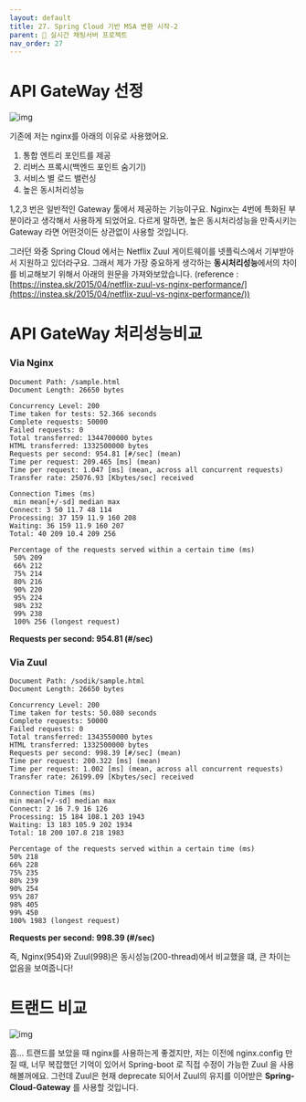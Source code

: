 ```yaml
---
layout: default
title: 27. Spring Cloud 기반 MSA 변환 시작-2
parent: 📌 실시간 채팅서버 프로젝트
nav_order: 27
---
```


# API GateWay 선정

![img](../../../assets/img/msa/proxy.png)

기존에 저는 nginx를 아래의 이유로 사용했어요.

1. 통합 엔트리 포인트를 제공
2. 리버스 프록시(백엔드 포인트 숨기기)
3. 서비스 별 로드 밸런싱
4. 높은 동시처리성능

1,2,3 번은 일반적인 Gateway 툴에서 제공하는 기능이구요. Nginx는 4번에 특화된 부분이라고 생각해서 사용하게 되었어요.
다르게 말하면, 높은 동시처리성능을 만족시키는 Gateway 라면 어떤것이든 상관없이 사용할 것입니다.

그러던 와중 Spring Cloud 에서는 Netflix Zuul 게이트웨이를 넷플릭스에서 기부받아서 지원하고 있더라구요. 그래서 제가 가장 중요하게 생각하는 **동시처리성능**에서의 차이를 비교해보기 위해서 아래의 원문을 가져와보았습니다. (reference : [https://instea.sk/2015/04/netflix-zuul-vs-nginx-performance/](https://instea.sk/2015/04/netflix-zuul-vs-nginx-performance/))

# API GateWay 처리성능비교
### Via Nginx

```
Document Path: /sample.html
Document Length: 26650 bytes
 
Concurrency Level: 200
Time taken for tests: 52.366 seconds
Complete requests: 50000
Failed requests: 0
Total transferred: 1344700000 bytes
HTML transferred: 1332500000 bytes
Requests per second: 954.81 [#/sec] (mean)
Time per request: 209.465 [ms] (mean)
Time per request: 1.047 [ms] (mean, across all concurrent requests)
Transfer rate: 25076.93 [Kbytes/sec] received
 
Connection Times (ms)
 min mean[+/-sd] median max
Connect: 3 50 11.7 48 114
Processing: 37 159 11.9 160 208
Waiting: 36 159 11.9 160 207
Total: 40 209 10.4 209 256
 
Percentage of the requests served within a certain time (ms)
 50% 209
 66% 212
 75% 214
 80% 216
 90% 220
 95% 224
 98% 232
 99% 238
 100% 256 (longest request)
```

**Requests per second: 954.81 (#/sec)**

### Via Zuul

```
Document Path: /sodik/sample.html
Document Length: 26650 bytes
 
Concurrency Level: 200
Time taken for tests: 50.080 seconds
Complete requests: 50000
Failed requests: 0
Total transferred: 1343550000 bytes
HTML transferred: 1332500000 bytes
Requests per second: 998.39 [#/sec] (mean)
Time per request: 200.322 [ms] (mean)
Time per request: 1.002 [ms] (mean, across all concurrent requests)
Transfer rate: 26199.09 [Kbytes/sec] received
 
Connection Times (ms)
min mean[+/-sd] median max
Connect: 2 16 7.9 16 126
Processing: 15 184 108.1 203 1943
Waiting: 13 183 105.9 202 1934
Total: 18 200 107.8 218 1983
 
Percentage of the requests served within a certain time (ms)
50% 218
66% 228
75% 235
80% 239
90% 254
95% 287
98% 405
99% 450
100% 1983 (longest request)
```

**Requests per second: 998.39 (#/sec)**

즉, Nginx(954)와 Zuul(998)은 동시성능(200-thread)에서 비교했을 떄, 큰 차이는 없음을 보여줍니다!

# 트랜드 비교

![img](../../../assets/img/msa/1.png)

흠... 트랜드를 보았을 때 nginx를 사용하는게 좋겠지만, 저는 이전에 nginx.config 만질 때, 너무 복잡했던 기억이 있어서 Spring-boot 로 직접 수정이 가능한 Zuul 을 사용해볼꺼에요. 그런데 Zuul은 현재 deprecate 되어서 Zuul의 유지를 이어받은 **Spring-Cloud-Gateway** 를 사용할 것입니다.
 
